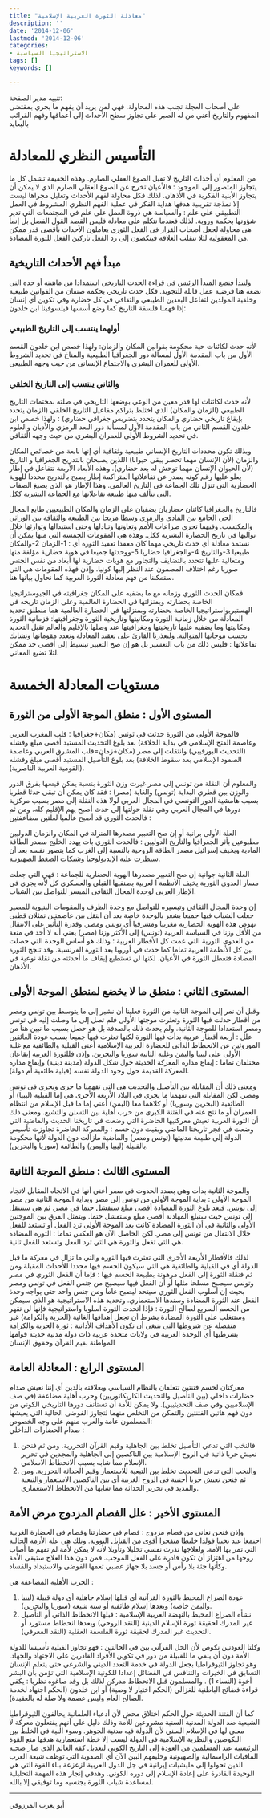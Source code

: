 ```yaml
---
title: "معادلة الثورة العربية الإسلامية"
description: ''
date: '2014-12-06'
lastmod: '2014-12-06'
categories:
- الاستراتيجيا السياسية
tags: []
keywords: []

---
```

تنبيه مدير الصفحة:  
 على أصحاب العجلة تجنب هذه المحاولة. فهي لمن يريد أن يفهم ما يجري بمقتضى المفهوم والتاريخ أعني من له الصبر على تجاوز سطح الأحداث إلى أعماقها وفهم القرائب بالبعايد

# التأسيس النظري للمعادلة

من المعلوم أن أحداث التاريخ لا تقبل الصوغ العقلي الصارم. وهذه الحقيقة تشمل كل ما يتجاوز المتصور إلى الموجود : فالأعيان تخرج عن الصوغ العقلي الصارم الذي لا يمكن أن يتجاوز الأبنية الفكرية في الأذهان. لذلك فكل محاولة لفهم الأحداث وتعليل مجراها ليست إلا نمذجة تقريبية هدفها هداية الفكر في عملية الفهم النظري المشروط في العمل التطبيقي على علم : والسياسة هي ذروة العمل على علم في المجتمعات التي تدير شؤونها بحكمة وروية. لذلك فعندما نتكلم على معادلة فليس القصد القول الفصل بل إنما هي محاولة لجعل أصحاب القرار في الفعل الثوري يعاملون الأحداث بأقصى قدر ممكن من المعقولية لئلا تنقلب العلاقة فينكصون إلى رد الفعل تاركين الفعل للثورة المضادة.

## مبدأ فهم الأحداث التاريخية

ولنبدأ فنضع المبدأ الرئيس في قراءة الحدث التاريخي استمدادا من ماهيته أو حده التي نضعه هنا فرضية عمل قابلة للتجويد. فكل حدث تاريخي يحكمه صنفان من القوانين طبيعية وخلقية المولدين لتفاعل البعدين الطيبعي والثقافي في كل حضارة وفي تكوين أي إنسان إذا فهمنا فلسفة التاريخ كما وضع أسسها فيلسوفينا ابن خلدون:

### أولهما ينتسب إلى التاريخ الطبيعي

لأنه حدث لكائنات حية محكومة بقوانين المكان والزمان: ولهذا خصص ابن خلدون القسم الأول من باب المقدمة الأول لمسألة دور الجغرافيا الطبيعية والمناخ في تحديد الشروط الأولى للعمران البشري والاجتماع الإنساني من حيث وجهه الطبيعي.

### والثاني ينتسب إلى التاريخ الخلقي

لأنه حدث لكائنات لها قدر معين من الوعي بوضعها التاريخي في صلته بمحتمات التاريخ الطبيعي (الزمان والمكان) الذي اختلط بتراكم مفاعيل التاريخ الخلقي (الزمان يتحدد بإيقاع تاريخي حضاري والمكان يتحدد بتضريس جغرافي حضاري) : ولهذا خصص ابن خلدون القسم الثاني من باب المقدمة الأول لمسألة دور البعد الرمزي والأديان والعلوم في تحديد الشروط الأولى للعمران البشري من حيث وجهه الثقافي.

وبذلك تكون محددات التاريخ الإنساني طبيعية وثقافية أي إنها نابعة من خصائص المكان والزمان (لأن الإنسان مهما تحضر يبقى حيوانا) اللذين يصبحان بالتدريح الجغرافيا و التاريخ (لأن الحيوان الإنسان مهما توحش له بعد حضاري). وهذه الأبعاد الأربعة تتفاعل في إطار يعلو عليها رغم كونه يصدر عن تفاعلاتها المتراكمة إطار يصبح بالتدريج محددا للهوية الحضارية التي تنزل تلك الجماعة في التاريخ العالمي. وهذا الإطار هو الذي يصبغ الصفات التي تتألف منها طبيعة تفاعلاتها مع الجماعة البشرية ككل.

فالتاريخ والجغرافيا كائنان حضاريان يضفيان على الزمان والمكان الطبيعيين طابع المجال الحي الجامع بين المادي والرمزي وسطا مزيجا بين الطبيعة والثقافة بين الوراثي والمكتسب. وفيهما تجري صراعات الأمم وتعاونها وتبادلها وحتى استبدالها وتوارثها خلال تواليها في تاريخ الحضارة البشرية ككل. وهذه هي المقومات الخمسة التي منها يمكن أن نستمد معادلة أي حدث تاريخي مهما كان معقدا تعقيد الثورة أي : 1-الزمان 2-والمكان طبيعيا 3-والتاريخ 4-والجغرافيا حضاريا 5-ووحدتها جميعا في هوية حضارية مؤلفة منها ومتعالية عليها تتحدد بالتضايف والتجاور مع هويات حضارية لها أبعاد من نفس الجنس صوريا رغم اختلاف المضمون عند النظر إليها كونيا. وإذن فهذه المقومات هي التي ستمكننا من فهم معادلة الثورة العربية كما نحاول بيانها هنا.

فمكان الحدث الثوري وزمانه مع ما يضفيه على المكان جغرافيته في الجيوستراتيجيا الخاصة بحضارته وبمنزلتها في الحضارة العالمية وعلى الزمان تاريخه في الهستيريواستراتيجيا الخاصة بحضارته وبمنزلتها في الحضارة العالمية هما منطلق تحديد المعادلة من خلال زمانية الثورة ومكانيتها وتاريخية الثورة وجغرافيتها: فزمانية الثورة ومكانيتها وما يضفيه عليها تاريخيتها وجغرافيتها عند وصلها بالإقليم والعالم تقبل التحديد بحسب موجاتها المتوالية. وليعذرنا القارئ على تعقيد المعادلة وتعدد مقوماتها وتشابك تفاعلاتها : فليس ذلك من باب التعسير بل هو إن صح التعبير تبسيط إلى أقصى حد ممكن لئلا تضيع المعاني.

# مستويات المعادلة الخمسة

## المستوى الأول : منطق الموجة الأولى من الثورة

فالموجة الأولى من الثورة حدثت في تونس (مكان+جغرافيا : قلب المغرب العربي وعاصمة الفتح الإسلامي في بداية الخلافة) بعد بلوغ التحديث المستبد أقصى مبلغ وفشله (التحديث البورقيبي) وانتقلت إلى مصر (مكان+زمان=قلب المشرق العربي وعاصمة الصمود الإسلامي بعد سقوط الخلافة) بعد بلوغ التأصيل المستبد أقصى مبلغ وفشله (القومية العربية الناصرية).

والمعلوم أن النقلة من تونس إلى مصر غيرت وزن الثورة بنسبة يمكن قيسها بفرق الدور والوزن بين قطري البداية (تونس) والغاية (مصر) : فقد كان يمكن أن تبقى حدثا قطريا بسبب هامشية الدور التونسي في المجال العربي لولا هذه النقلة إلى مصر بسبب مركزية دورها في المجال العربي وهي نقلة حولتها إلى حدث أصبح يهم الإقليم كله. ومن ثم فالحدث الثوري قد أصبح عالميا لعلتين مضاعفتين :

العلة الأولى برانية أو إن صح التعبير مصدرها المنزلة في المكان والزمان الدوليين مطبوعين بأثر الجغرافيا والتاريخ الدوليين : فالحدث الثوري بات يهدد الخليج مصدر الطاقة المادية ويخيف إسرائيل مصدر الطاقة الروحية بالنسبة إلى الغرب كما يتصور نفسه بعد أن سيطرت عليه الإيديولوجيا وشبكات الضغط الصهيونية.

العلة الثانية جوانية إن صح التعبير مصدرها الهوية الحضارية للجماعة : فهي التي جعلت مسار العدوى الثورية يخيف الأنظمة ا لعربية بصنفيها القبلي والعسكري كل لأنه يجري في الإطار العربي لوحدة المجال الثقافي الميسر للتواصل بين الشباب.

إن وحدة المجال الثقافي وتيسيره للتواصل مع وحدة الظرف والمقومات البنيوية للمصير جعلت الشباب فيها جميعا يشعر بالوحدة خاصة بعد أن انتقل بين عاصمتين تمثلان قطبي نهوض هذه الهوية الحضارية مغربيا ومشرقيا أي تونس ومصر. وقدرة التأثير على الانتقال من الأقل وزنا في السياسة العربية (تونس) إلى الأكثر وزنا (مصر) يعني أنه لا أحد في منعة من العدوى الثورية التي عمت كل الأقطار العربية : وذلك هو أساس الوحدة التي حصلت بين كل الأنظمة العربية تماما كما حدث في أوروبا بعد الثورة الفرنسية. وقد تنجح الثورة المضادة فتعطل الثورة في الأعيان. لكنها لن تستطيع إيقاف ما أحدثته من نقلة نوعية في الأذهان.

## المستوى الثاني : منطق ما لا يخضع لمنطق الموجة الأولى

وقبل أن نمر إلى الموجة الثانية من الثورة فعلينا أن نشير إلى ما يتوسط بين تونس ومصر من أقطار حدثت فيها الثورة وتعثرت موجتها الأولى فلم تصل إلى ما وصلت إليه في تونس ومصر استعدادا للموجة الثانية. ولم يحدث ذلك بالصدفة بل هو حصل بسبب ما نبين هنا من علل : أربعة أقطار عربية بدأت فيها الثورة لكنها تعثرت فيها جميعا بسبب عودة العائقين الموروثين عن الانحطاط الذاتي للحضارة العربية الإسلامية أعني القبلية والطائفية مع غلبة الأولى على ليبيا واليمن وغلبة الثانية سوريا والبحرين. وإذن فللثورة العربية إيقاعان مختلفان تماما : إيقاع مداره المعركة الحديثة حول شكل الدولة (مدينة دينية) وإيقاع مداره المعركة القديمة حول وجود الدولة نفسه (قبلية طائفية أم دولة).

ومعنى ذلك أن المقابلة بين التأصيل والتحديث هي التي تفهمنا ما جرى ويجري في تونس ومصر. لكن المقابلة التي تفهمنا ما يجري في البلاد الأربعة الأخرى هي إما القبلية (ليبيا) أو الطائفية (البحرين وسوريا) أو كلاهما معا (اليمن) أعني إما ما قبل الإسلام من انتظام العمران أو ما نتج عنه في الفتنة الكبرى من حرب أهلية بين التسنن والتشيع. ومعنى ذلك أن الثورة العربية تعيش معركتيها الحاضرة التي وضعت في تاريخنا الحديث والماضية التي وضعت في فجر تاريخنا الماضي وبقيت دون حسم : والمعركة الحاضرة تجاوزت تأسيس الدولة إلى طبيعة مدنيتها (تونس ومصر) والماضية مازالت دون الدولة لأنها محكومة بالقبيلة (ليبيا واليمن) والطائفة (سوريا والبحرين).

## المستوى الثالث : منطق الموجة الثانية

والموجة الثانية بدأت وهي بصدد الحدوث في مصر أعني أنها في الاتجاه المقابل لاتجاه الموجة الأولى : بداية الموجة الأولى من تونس إلى مصر وبداية الموجة الثانية من مصر إلى تونس. فبعد بلوغ الثورة المضادة أقصى مبلغ ستفشل حتما في مصر. ثم هي ستنتقل إلى تونس حيث ستبلغ المهادنة أقصى مبلغ وستفشل حتما. ويتمثل الفرق بين الموجتين الأولى والثانية في أن الثورة المضادة كانت بعد الموجة الأولى ترد الفعل أو تستعد للفعل خلال الانتقال من تونس إلى مصر. لكن الحاصل الآن هو العكس تماما : الثورة المضادة هي التي تفعل والثورة هي التي ترد الفعل وتستعد للفعل ثانية.

لذلك فالأقطار الأربعة الأخرى التي تعثرت فيها الثورة والتي ما تزال في معركة ما قبل الدولة أي في القبلية والطائفية هي التي سيكون الحسم فيها محددا للأحداث المقبلة ومن ثم فنقلة الثورة إلى الفعل مرهونة بطبيعة الحسم فيها : فإما أن الفعل الثوري في مصر وتونس سيصبح مسلحا مثلها أو أن الفعل فيها سيصبح من جنس الفعل في تونس ومصر بحيث إن أسلوب الفعل الثوري سيتحد ليصبح عاما ومن جنس واحد حتى يواجه وحدة الفعل عند الثورة المضادة وسندها الاستعماري. وتحديد هذه الاستراتيجية هو الذي سيمكن من الحسم السريع لصالح الثورة : فإذا اتحدت الثورة اسلوبا واستراتيجية فإنها لن تقهر وستتغلب على الثورة المضادة بشرط أن تجعل أهدافها الغائية (الحرية والكرامة) غير منفصلة عن شروطها التي ينبغي أن تكون الأهداف الأداتية : ثورة الحرية والكرامة بشرطيها أي الوحدة العربية في ولايات متحدة عربية ذات دولة مدنية حديثة قوامها المواطنة بقيم القرآن وحقوق الإنسان

## المستوى الرابع : المعادلة العامة

معركتان لحسم فتنتين تتعلقان بالنظام السياسي وبعلاقته بالدين أي إننا نعيش صدام حضارات داخلي (بين التأصيل والتحديث الكاريكاتوريين) وحرب أهلية مضاعفة (في صف الإسلاميين وفي صف التحديثيين). ولا يمكن للأمة أن تستأنف دورها التاريخي الكوني من دون فهم هاتين الفتنتين والتمكن من التخلص منهما لتجاوز الفوضى الحالية التي يعيشها المسلمون عامة والعرب منهم على وجه الخصوص:  
صدام الحضارات الداخلي :

1. فالنخب التي تدعي التأصيل تخلط بين الجاهلية وقيم القرآن التحررية. ومن ثم فنحن نعيش حربا ذاتية في الروح الإسلامية بين الناكصين إلى الجاهلية والمجدين في تحرير الإسلام مما شابه بسبب الانحطاط الاسلامي.
2. والنخب التي تدعي التحديث تخلط بين التبعية للاستعمار وقيم الحداثة التحررية. ومن ثم فنحن نعيش حربا أجنبية في الروح الغربية أي بين الناكصين الاستعمار والتبعية والمديد في تحرير الحداثة مما شابها من الانحطاط الاستعماري.

## المستوى الأخير : علل الفصام المزدوج مرض الأمة

وإذن فنحن نعاني من فصام مزدوج : فصام في حضارتنا وفصام في الحضارة الغربية اجتمعا عند نخبنا فولدا خليطا متفجرا أقوى من القنابل النووية. وتلك هي علة الأزمة الحالية التي تمر بها الأمة. ولعلاجها نذرت نفسي تحليلا وتأويلا لأنه لا يمكن لأمة لم تفهم ما أصاب روحها من اهتزاز أن تكون قادرة على الفعل الموجب. فمن دون هذا العلاج ستبقى الأمة وكأنها جثة بلا رأس أو جسد بلا جهاز عصبي تعمها الفوضى والاستبداد والفساد.

الحرب الأهلية المضاعفة هي :

1. عودة الصراع المحيط بالثورة القرآنية أي قبلها إسلام جاهلية أي دولة قبيلة (ليبيا واليمن خاصة) وبعدها إسلام طائفية أو سنة شيعة (سوريا والبحرين).
2. نشأة الصراع المحيط بالنهضة العربية الإسلامية : قبلها الانحطاط الذاتي أو التأصيل غير المدرك لحقيقة ثورة الإسلام الدينية (النقد الروحي) وبعدها انحطاط مستورد أو التحديث غير المدرك لحقيقة ثورة الفلسفة العقلية (النقد المعرفي).

وكلتا العودتين نكوص لأن الحل القرآني بين في الحالتين : فهو تجاوز القبلية تأسيسا للدولة الأمة دون أن ينفي ما للقبيلة من دور في تكوين الأفراد القادرين على الاجتهاد والجهاد. وهو تجاوز الثيوقراطيا بجعل الدولة في خدمة التعدد الديني والشرعي حتى يتعلم الإنسان التسابق في الخيرات والتنافس في الفضائل إعدادا للكونية الإسلامية التي تؤمن بأن البشر أخوة (النساء 1) . والمسلمون قبل الانحطاط مدركن لذلك بل وقد صاغوه نظريا : يكفي قراءة فضائح الباطنية للغزالي (الحكم اختيار لا وصية) أو ابن خلدون (الحكم اجتهاد لخدمة الصالح العام وليس عصمة ولا صلة له بالعقيدة).

كما أن الفتنة الحديثة حول الحكم اختلاق محض لأن أدعياء العلمانية يحالفون الثيوقراطيا الشيعية ضد الدولة المدنية السنية مشروعين للأمة وذلك دليل على أنهم يفتعلون معركة لا معنى لها في الإسلام السني لأن الدولة فيه مدنية الجوهر. وسوء النية في الخلط بين النكوصين والنظرية الإسلامية في الدولة ليست إلا خطة استعمارية هدفها منع القوة الرئيسية عند المسلمين من العودة إلى التاريخ الكوني لتعديل كفة العالم الذي صار ضحية المافيات الراسمالية والصهيونية وحليفهم البين الآن أي الصفوية التي توظف شيعة العرب الذين تحولوا إلى مليشيات إيرانية في جل الدول العربية لزعزعة بناء القوة التي هي الوحيدة القادرة على إعادة الإسلام إلى دوره الكوني. وهدفي إنجاز هذه المهمة التحليلية لمساعدة شباب الثورة بجنسيه وما توفيقي إلا بالله.

---

أبو يعرب المرزوقي

###